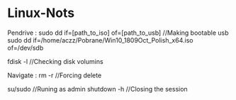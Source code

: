 # Linux-Nots

Pendrive :
sudo dd if=[path_to_iso] of=[path_to_usb] //Making bootable usb
sudo dd if=/home/aczz/Pobrane/Win10_1809Oct_Polish_x64.iso of=/dev/sdb

fdisk -l //Checking disk volumins

Navigate :
rm -r //Forcing delete

su/sudo //Runing as admin
shutdown -h //Closing the session
